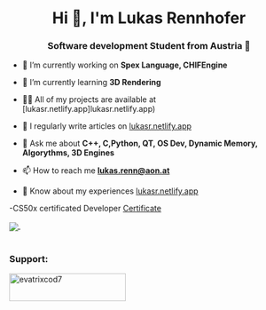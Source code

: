 <h1 align="center">Hi 👋, I'm Lukas Rennhofer</h1>
<h3 align="center">Software development Student from Austria 🚠</h3>

- 🔭 I’m currently working on **Spex Language, CHIFEngine**

- 🌱 I’m currently learning **3D Rendering**

- 👨‍💻 All of my projects are available at [lukasr.netlify.app]lukasr.netlify.app)

- 📝 I regularly write articles on [lukasr.netlify.app](lukasr.netlify.app)

- 💬 Ask me about **C++, C,Python, QT, OS Dev, Dynamic Memory, Algorythms, 3D Engines**

- 📫 How to reach me **lukas.renn@aon.at**

- 📄 Know about my experiences [lukasr.netlify.app](lukasr.netlify.app)

-CS50x certificated Developer [Certificate](https://certificates.cs50.io/2581aef4-1978-48e3-a196-8c5162e201ac.pdf?size=letter)

<a href="">
  <img align="center" src="https://github-readme-stats.vercel.app/api?username=LL-Program&theme=github_dark&hide=contribs&show_icons=true" />
</a>
<a href="">
  <img align="center" src="" />
</a>

<br/>
<br/>
<h3 align="left">Support:</h3>
<p><a href="https://www.buymeacoffee.com/evatrixcod7"> <img align="left" src="https://cdn.buymeacoffee.com/buttons/v2/default-yellow.png" height="50" width="210" alt="evatrixcod7" /></a></p><br><br>

